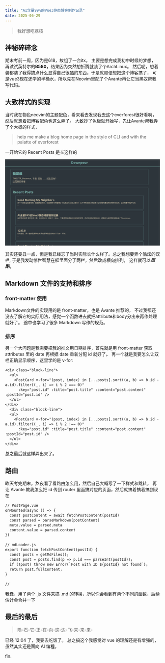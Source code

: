 ```yaml
---
title: "AI含量99%的Vue3静态博客制作记录"
date: 2025-06-29
---
```


> 我好想吃荔枝

## 神秘碎碎念
期末考前一周，因为是618，故组了一台itx，
主要是想完成我初中时候的梦想，再试试英特尔的**B580**，结果因为突然想折腾就装了个ArchLinux。
然后呢，想着装都装了我得搞点什么显得自己很酷的东西，于是就顺便想把这个博客搞了，
  可是vue3现在还学的半桶水，所以先在Neovim里配了个Avante再让它当黑奴帮我写代码。

## 大致样式的实现
  当时我在物色neovim的主题配色，看来看去发现我去这个everforest很好看啊，然后就想着把博客配色也这么弄了。
大致抄了色板就开始写，先让Avante帮我弄了个大概的样式，
> help me make a blog home page in the style of CLI and with the palatte of everforest

  一开始它的 Recent Posts 是长这样的

![](src/assets/images/图片2.png)

其实还要丑一点，但是我已经忘了当时实际长什么样了。总之我想要弄个酷炫的双栏,
于是我发动惊世智慧在框里面分了两栏，然后改成横向排列，
这样就可以***很酷***。

## Markdown 文件的支持和排序
### front-matter 使用
Markdown文件的实现用的是 front-matter，也是 Avante 推荐的，
不过我都还没去了解它的实际用法，感觉一个函数进去就把attribute和body分出来再作处理就好了。
途中也学习了很多 Markdown 写作的规范。

### 排序
另一个大问题是我需要把我的推文用日期排序，首先就是用 front-matter 获取 attributes 里的 date 再根据 date 重新分配 id 就好了。
再一个就是我要怎么让双栏正确显示顺序，这里学的是 v-for:

```
<div class="block-line">
  <ul>
    <PostCard v-for="(post, index) in [...posts].sort((a, b) => b.id - a.id).filter((_, i) => i % 2 === 0)"
      :key="post.id" :title="post.title" :content="post.content" :postId="post.id" />
  </ul>
</div>
  <div class="block-line">
  <ul>
    <PostCard v-for="(post, index) in [...posts].sort((a, b) => b.id - a.id).filter((_, i) => i % 2 !== 0)"
      :key="post.id" :title="post.title" :content="post.content" :postId="post.id" />
  </ul>
</div>

```

总之最后就这样弄出来了。

## 路由
昨天考完期末，熬夜看了看路由怎么用，然后自己大概写了一下样式和跳转，
再让 Avante 教我怎么把 id 传到 router 里面搞对应的页面，然后就搞着搞着搞到现在

```
// PostPage.vue
onMounted(async () => {
  const postContent = await fetchPostContent(postId)
  const parsed = parseMarkdown(postContent)
  meta.value = parsed.meta
  content.value = parsed.content
})

// mdLoader.js
export function fetchPostContent(postId) {
  const posts = getMdFiles();
  const post = posts.find(p => p.id === parseInt(postId));
  if (!post) throw new Error(`Post with ID ${postId} not found`);
  return post.fullContent;
}

// 
```

我蠢，用了两个 .js 文件来搞 .md 的转换，所以你会看到有两个不同的函数，后续估计会合并一下

## 最后的最后
> 陨-石-它-正-在-向-这-边-飞-来-来-来-

已经 12:04 了，我要去吃饭了。
总之搞这个我感觉对 vue 的理解还是有增强的，虽然其实还是面向 AI 编程。

fin.
